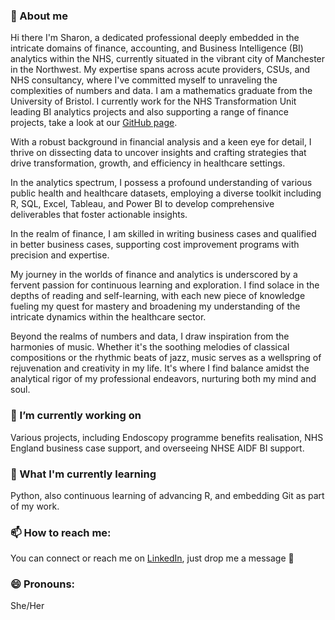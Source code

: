 ### 👋 About me
Hi there I'm Sharon, a dedicated professional deeply embedded in the intricate domains of finance, accounting, and Business Intelligence (BI) analytics within the NHS, currently situated in the vibrant city of Manchester in the Northwest. My expertise spans across acute providers, CSUs, and NHS consultancy, where I've committed myself to unraveling the complexities of numbers and data.  I am a mathematics graduate from the University of Bristol. I currently work for the NHS Transformation Unit leading BI analytics projects and also supporting a range of finance projects, take a look at our [GitHub page](https://github.com/NHS-Transformation-Unit).

With a robust background in financial analysis and a keen eye for detail, I thrive on dissecting data to uncover insights and crafting strategies that drive transformation, growth, and efficiency in healthcare settings. 

In the analytics spectrum, I possess a profound understanding of various public health and healthcare datasets, employing a diverse toolkit including R, SQL, Excel, Tableau, and Power BI to develop comprehensive deliverables that foster actionable insights.

In the realm of finance, I am skilled in writing business cases and qualified in better business cases, supporting cost improvement programs with precision and expertise.

My journey in the worlds of finance and analytics is underscored by a fervent passion for continuous learning and exploration. I find solace in the depths of reading and self-learning, with each new piece of knowledge fueling my quest for mastery and broadening my understanding of the intricate dynamics within the healthcare sector.

Beyond the realms of numbers and data, I draw inspiration from the harmonies of music. Whether it's the soothing melodies of classical compositions or the rhythmic beats of jazz, music serves as a wellspring of rejuvenation and creativity in my life. It's where I find balance amidst the analytical rigor of my professional endeavors, nurturing both my mind and soul.

### 🔭 I’m currently working on 
Various projects, including Endoscopy programme benefits realisation, NHS England business case support, and overseeing NHSE AIDF BI support.

### 🌱 What I'm currently learning
Python, also continuous learning of advancing R, and embedding Git as part of my work.

### 📫 How to reach me: 
You can connect or reach me on [LinkedIn](https://www.linkedin.com/in/sharon-lai-56698973/), just drop me a message :slightly_smiling_face:

### 😄 Pronouns: 
She/Her


<!--
**SLai-mc/SLai-mc** is a ✨ _special_ ✨ repository because its `README.md` (this file) appears on your GitHub profile.

Here are some ideas to get you started:


- 👯 I’m looking to collaborate on ...
- 🤔 I’m looking for help with ...
- 💬 Ask me about ...
- 📫 How to reach me: 
- 😄 Pronouns: She/Her
- ⚡ Fun fact: ...
-->

